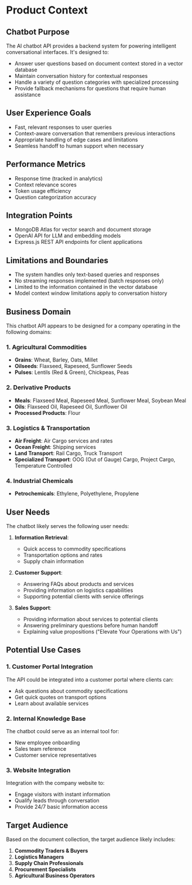 # Product Context

## Chatbot Purpose
The AI chatbot API provides a backend system for powering intelligent conversational interfaces. It's designed to:
- Answer user questions based on document context stored in a vector database
- Maintain conversation history for contextual responses
- Handle a variety of question categories with specialized processing
- Provide fallback mechanisms for questions that require human assistance

## User Experience Goals
- Fast, relevant responses to user queries
- Context-aware conversation that remembers previous interactions
- Appropriate handling of edge cases and limitations
- Seamless handoff to human support when necessary

## Performance Metrics
- Response time (tracked in analytics)
- Context relevance scores
- Token usage efficiency
- Question categorization accuracy

## Integration Points
- MongoDB Atlas for vector search and document storage
- OpenAI API for LLM and embedding models
- Express.js REST API endpoints for client applications

## Limitations and Boundaries
- The system handles only text-based queries and responses
- No streaming responses implemented (batch responses only)
- Limited to the information contained in the vector database
- Model context window limitations apply to conversation history

## Business Domain
This chatbot API appears to be designed for a company operating in the following domains:

### 1. Agricultural Commodities
- **Grains**: Wheat, Barley, Oats, Millet
- **Oilseeds**: Flaxseed, Rapeseed, Sunflower Seeds
- **Pulses**: Lentils (Red & Green), Chickpeas, Peas

### 2. Derivative Products
- **Meals**: Flaxseed Meal, Rapeseed Meal, Sunflower Meal, Soybean Meal
- **Oils**: Flaxseed Oil, Rapeseed Oil, Sunflower Oil
- **Processed Products**: Flour

### 3. Logistics & Transportation
- **Air Freight**: Air Cargo services and rates
- **Ocean Freight**: Shipping services
- **Land Transport**: Rail Cargo, Truck Transport
- **Specialized Transport**: OOG (Out of Gauge) Cargo, Project Cargo, Temperature Controlled

### 4. Industrial Chemicals
- **Petrochemicals**: Ethylene, Polyethylene, Propylene

## User Needs
The chatbot likely serves the following user needs:

1. **Information Retrieval**:
   - Quick access to commodity specifications
   - Transportation options and rates
   - Supply chain information

2. **Customer Support**:
   - Answering FAQs about products and services
   - Providing information on logistics capabilities
   - Supporting potential clients with service offerings

3. **Sales Support**:
   - Providing information about services to potential clients
   - Answering preliminary questions before human handoff
   - Explaining value propositions ("Elevate Your Operations with Us")

## Potential Use Cases

### 1. Customer Portal Integration
The API could be integrated into a customer portal where clients can:
- Ask questions about commodity specifications
- Get quick quotes on transport options
- Learn about available services

### 2. Internal Knowledge Base
The chatbot could serve as an internal tool for:
- New employee onboarding
- Sales team reference
- Customer service representatives

### 3. Website Integration
Integration with the company website to:
- Engage visitors with instant information
- Qualify leads through conversation
- Provide 24/7 basic information access

## Target Audience
Based on the document collection, the target audience likely includes:

1. **Commodity Traders & Buyers**
2. **Logistics Managers**
3. **Supply Chain Professionals**
4. **Procurement Specialists**
5. **Agricultural Business Operators** 